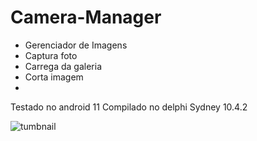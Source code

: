 # Camera-Manager
- Gerenciador de Imagens  
- Captura foto 
- Carrega da galeria 
- Corta imagem
- 
Testado no android 11
Compilado no delphi Sydney 10.4.2


![tumbnail](https://user-images.githubusercontent.com/34917070/149828692-4269a09c-67ce-4ec4-928e-2789f0e5f25e.jpg)
